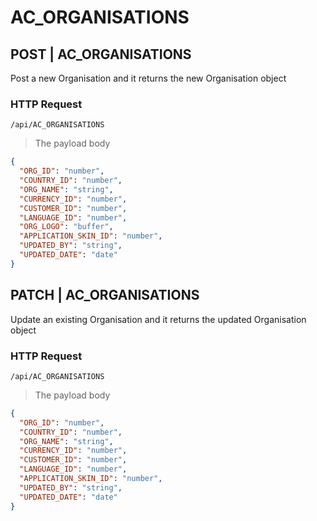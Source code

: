 # AC_ORGANISATIONS  
## POST | AC_ORGANISATIONS
Post a new Organisation and it returns the new Organisation object

### HTTP Request

`/api/AC_ORGANISATIONS`

> The payload body

```json
{
  "ORG_ID": "number",
  "COUNTRY_ID": "number",
  "ORG_NAME": "string",
  "CURRENCY_ID": "number",
  "CUSTOMER_ID": "number",
  "LANGUAGE_ID": "number",
  "ORG_LOGO": "buffer",
  "APPLICATION_SKIN_ID": "number",
  "UPDATED_BY": "string",
  "UPDATED_DATE": "date"
}
```

## PATCH | AC_ORGANISATIONS
Update an existing Organisation and it returns the updated Organisation object

### HTTP Request

`/api/AC_ORGANISATIONS`

> The payload body

```json
{
  "ORG_ID": "number",
  "COUNTRY_ID": "number",
  "ORG_NAME": "string",
  "CURRENCY_ID": "number",
  "CUSTOMER_ID": "number",
  "LANGUAGE_ID": "number",
  "APPLICATION_SKIN_ID": "number",
  "UPDATED_BY": "string",
  "UPDATED_DATE": "date"
}
```